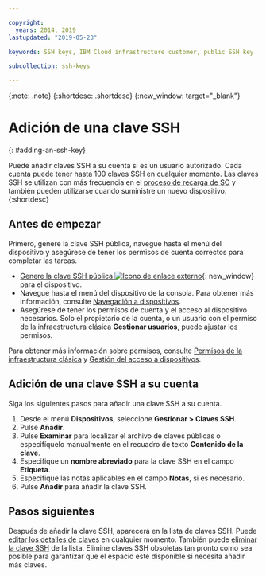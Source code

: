 ```yaml
---

copyright:
  years: 2014, 2019
lastupdated: "2019-05-23"

keywords: SSH keys, IBM Cloud infrastructure customer, public SSH key

subcollection: ssh-keys

---
```


{:note: .note}
{:shortdesc: .shortdesc}
{:new_window: target="_blank"}

# Adición de una clave SSH
{: #adding-an-ssh-key}

Puede añadir claves SSH a su cuenta si es un usuario autorizado. Cada cuenta puede tener hasta 100 claves SSH en cualquier momento. Las claves SSH se utilizan con más frecuencia en el [proceso de recarga de SO](/docs/software?topic=software-reloading-the-os#reloading-the-os) y también pueden utilizarse cuando suministre un nuevo dispositivo.
{:shortdesc}

## Antes de empezar
Primero, genere la clave SSH pública, navegue hasta el menú del dispositivo y asegúrese de tener los permisos de cuenta correctos para completar las tareas.

* [Genere la clave SSH pública ![Icono de enlace externo](../../icons/launch-glyph.svg "Icono de enlace externo")](https://help.github.com/articles/generating-ssh-keys){: new_window} para el dispositivo.
* Navegue hasta el menú del dispositivo de la consola. Para obtener más información, consulte [Navegación a dispositivos](/docs/infrastructure/ssh-keys?topic=virtual-servers-navigating-devices).
* Asegúrese de tener los permisos de cuenta y el acceso al dispositivo necesarios. Solo el propietario de la cuenta, o un usuario con el permiso de la infraestructura clásica **Gestionar usuarios**, puede ajustar los permisos.

Para obtener más información sobre permisos, consulte [Permisos de la infraestructura clásica](/docs/iam?topic=iam-infrapermission#infrapermission) y [Gestión del acceso a dispositivos](/docs/vsi?topic=virtual-servers-managing-device-access).

## Adición de una clave SSH a su cuenta
Siga los siguientes pasos para añadir una clave SSH a su cuenta.

1. Desde el menú **Dispositivos**, seleccione **Gestionar > Claves SSH**.
2. Pulse **Añadir**.
3. Pulse **Examinar** para localizar el archivo de claves públicas o especifíquelo manualmente en el recuadro de texto **Contenido de la clave**.
4. Especifique un **nombre abreviado** para la clave SSH en el campo **Etiqueta**.
5. Especifique las notas aplicables en el campo **Notas**, si es necesario.
6. Pulse **Añadir** para añadir la clave SSH. 

## Pasos siguientes

Después de añadir la clave SSH, aparecerá en la lista de claves SSH. Puede [editar los detalles de claves](/docs/infrastructure/ssh-keys?topic=ssh-keys-editing-details-for-an-ssh-key#editing-details-for-an-ssh-key) en cualquier momento. También puede [eliminar la clave SSH](/docs/infrastructure/ssh-keys?topic=ssh-keys-removing-an-ssh-key#removing-an-ssh-key) de la lista. Elimine claves SSH obsoletas tan pronto como sea posible para garantizar que el espacio esté disponible si necesita añadir más claves.
